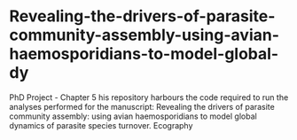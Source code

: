 # Revealing-the-drivers-of-parasite-community-assembly-using-avian-haemosporidians-to-model-global-dy
PhD Project - Chapter 5 his repository harbours the code required to run the analyses performed for the manuscript: Revealing the drivers of parasite community assembly: using avian haemosporidians to model global dynamics of parasite species turnover. Ecography


